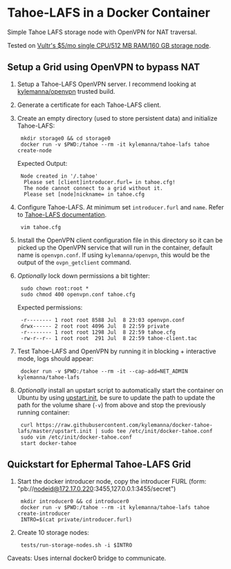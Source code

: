 # Tahoe-LAFS in a Docker Container

Simple Tahoe LAFS storage node with OpenVPN for NAT traversal.

Tested on [Vultr's $5/mo single CPU/512 MB RAM/160 GB storage node](http://bit.ly/1znzbJR).

## Setup a Grid using OpenVPN to bypass NAT

1. Setup a Tahoe-LAFS OpenVPN server.  I recommend looking at [kylemanna/openvpn](https://registry.hub.docker.com/u/kylemanna/openvpn/) trusted build.
2. Generate a certificate for each Tahoe-LAFS client.
3. Create an empty directory (used to store persistent data) and initialize Tahoe-LAFS:

        mkdir storage0 && cd storage0
        docker run -v $PWD:/tahoe --rm -it kylemanna/tahoe-lafs tahoe create-node

    Expected Output:

        Node created in '/.tahoe'
         Please set [client]introducer.furl= in tahoe.cfg!
         The node cannot connect to a grid without it.
         Please set [node]nickname= in tahoe.cfg

4. Configure Tahoe-LAFS.  At minimum set `introducer.furl` and `name`.  Refer to [Tahoe-LAFS documentation](https://tahoe-lafs.org/trac/tahoe-lafs/browser/docs/configuration.rst).

        vim tahoe.cfg

5. Install the OpenVPN client configuration file in this directory so it can be
   picked up the OpenVPN service that will run in the container, default name is
   `openvpn.conf`.  If using `kylemanna/openvpn`, this would be the output of the
   `ovpn_getclient` command.

6. *Optionally* lock down permissions a bit tighter:

        sudo chown root:root *
        sudo chmod 400 openvpn.conf tahoe.cfg

    Expected permissions:

        -r-------- 1 root root 8588 Jul  8 23:03 openvpn.conf
        drwx------ 2 root root 4096 Jul  8 22:59 private
        -r-------- 1 root root 1298 Jul  8 22:59 tahoe.cfg
        -rw-r--r-- 1 root root  291 Jul  8 22:59 tahoe-client.tac

7. Test Tahoe-LAFS and OpenVPN by running it in blocking + interactive mode, logs should appear:

        docker run -v $PWD:/tahoe --rm -it --cap-add=NET_ADMIN kylemanna/tahoe-lafs

8. *Optionally* install an upstart script to automatically start the container on Ubuntu by using [upstart.init](https://raw.githubusercontent.com/kylemanna/docker-tahoe-lafs/master/upstart.init), be sure to update the path to update the path for the volume share (`-v`) from above and stop the previously running container:

        curl https://raw.githubusercontent.com/kylemanna/docker-tahoe-lafs/master/upstart.init | sudo tee /etc/init/docker-tahoe.conf
        sudo vim /etc/init/docker-tahoe.conf
        start docker-tahoe


## Quickstart for Ephermal Tahoe-LAFS Grid

1. Start the docker introducer node, copy the introducer FURL (form: "pb://nodeid@172.17.0.220:3455,127.0.0.1:3455/secret")

        mkdir introducer0 && cd introducer0
        docker run -v $PWD:/tahoe --rm -it kylemanna/tahoe-lafs tahoe create-introducer
        INTRO=$(cat private/introducer.furl)

2. Create 10 storage nodes:

        tests/run-storage-nodes.sh -i $INTRO

Caveats: Uses internal docker0 bridge to communicate.

